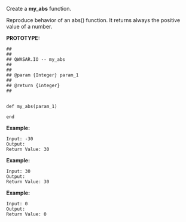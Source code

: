 Create a ****my_abs**** function.

Reproduce behavior of an abs() function. It returns always the positive value of a number.

****PROTOTYPE:****

	##
	##
	## QWASAR.IO -- my_abs
	##
	##
	## @param {Integer} param_1
	##
	## @return {integer}
	##
	
	
	def my_abs(param_1)
	
	end

****Example:****

	Input: -30
	Output: 
	Return Value: 30

****Example:****

	Input: 30
	Output: 
	Return Value: 30

****Example:****

	Input: 0
	Output: 
	Return Value: 0
